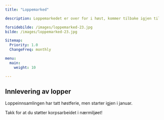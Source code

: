 ```yaml
---
title: "Loppemarked"

description: Loppemarkedet er over for i høst, kommer tilbake igjen til våren. Loppemarkedet er korpsets viktigste inntektskilde. Det er kjent for å være trivelig og ryddig med et stort utvalg av klær og leker, bøker, kunst, finlopper, sport med mer - pluss cafe med pølser og burgere, drikke og kaker.

forsidebilde: /images/loppemarked-23.jpg
bilde: /images/loppemarked-23.jpg

Sitemap:
  Priority: 1.0
  ChangeFreq: monthly

menu:
  main:
    weight: 10

---
```


## Innlevering av lopper

Loppeinnsamlingen har tatt høstferie, men starter igjen i januar.

Takk for at du støtter korpsarbeidet i nærmiljøet!
